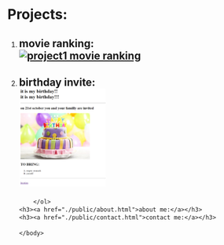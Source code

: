 <!DOCTYPE html>
<html lang="eng">
    <head>
        <meta charset="UTF-8">
        <title>vedant</title>
    </head>
    <body>
        <h1>Projects:</h1>
        <ol type="1">
            <li><h2>movie ranking:<br /><a href="./public/movie-ranking.html"> <img height="200" src="../4.3 HTML Porfolio Project/assets/images/movie-ranking.png" alt="project1 movie ranking"/></a></h2></li>
            <li><h2>birthday invite:<br /><a href="./public/birthday-invite.html"><img height="200" src="./public/Screenshot 2023-06-25 212213.png" alt="project2 birthdayinvitation"/></a></h2></li>

        </ol>
    <h3><a href="./public/about.html">about me:</a></h3>
    <h3><a href="./public/contact.html">contact me:</a></h3>        

    </body>
    
</html>
